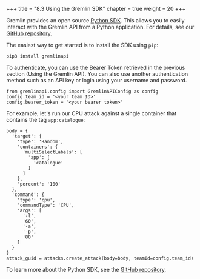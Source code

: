 +++
title = "8.3 Using the Gremlin SDK"
chapter = true
weight = 20
+++

Gremlin provides an open source [Python SDK](https://github.com/gremlin/gremlin-python). This allows you to easily interact with the Gremlin API from a Python application. For details, see our [GitHub repository](https://github.com/gremlin/gremlin-python).

The easiest way to get started is to install the SDK using `pip`:

```
pip3 install gremlinapi
```

To authenticate, you can use the Bearer Token retrieved in the previous section (Using the Gremlin API). You can also use another authentication method such as an API key or login using your username and password.

```
from gremlinapi.config import GremlinAPIConfig as config
config.team_id = '<your team ID>'
config.bearer_token = '<your bearer token>'
```

For example, let's run our CPU attack against a single container that contains the tag `app:catalogue`:

```
body = {
  'target': {
    'type': 'Random',
    'containers': {
      'multiSelectLabels': [
        'app': [
          'catalogue'
        ]
      ]
    },
    'percent': '100'
  },
  'command': {
    'type': 'cpu',
    'commandType': 'CPU',
    'args': [
      '-l',
      '60',
      '-a',
      '-p',
      '80'
    ]
  }
}
attack_guid = attacks.create_attack(body=body, teamId=config.team_id)
```

To learn more about the Python SDK, see the [GitHub repository](https://github.com/gremlin/gremlin-python).